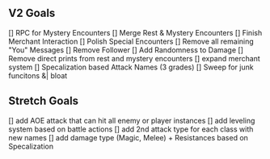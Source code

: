 ## V2 Goals
[] RPC for Mystery Encounters
[] Merge Rest & Mystery Encounters
[] Finish Merchant Interaction
[] Polish Special Encounters
[] Remove all remaining "You" Messages
[] Remove Follower
[] Add Randomness to Damage
[] Remove direct prints from rest and mystery encounters
[] expand merchant system
[] Specalization based Attack Names (3 grades)
[] Sweep for junk funcitons &| bloat



## Stretch Goals
[] add AOE attack that can hit all enemy or player instances
[] add leveling system based on battle actions
[] add 2nd attack type for each class with new names
[] add damage type (Magic, Melee) + Resistances based on Specalization
